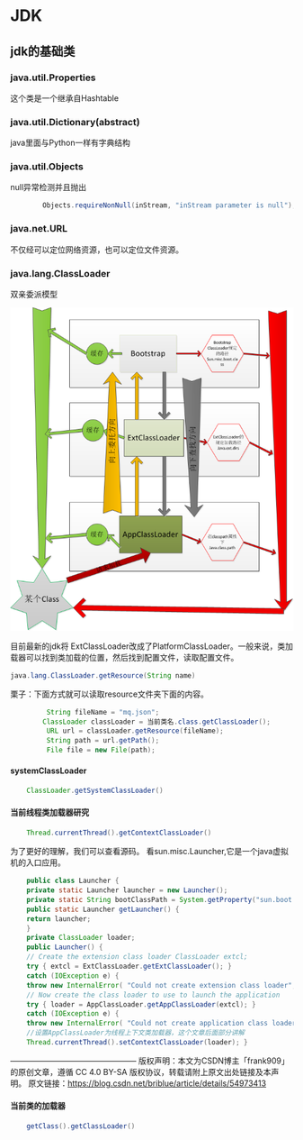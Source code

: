 JDK
===
## jdk的基础类

### java.util.Properties
这个类是一个继承自Hashtable

### java.util.Dictionary(abstract)
java里面与Python一样有字典结构

### java.util.Objects
null异常检测并且抛出
```java
        Objects.requireNonNull(inStream, "inStream parameter is null");
```
### java.net.URL
不仅经可以定位网络资源，也可以定位文件资源。



###  java.lang.ClassLoader	

双亲委派模型

![](./img/classloader.png)

目前最新的jdk将 ExtClassLoader改成了PlatformClassLoader。一般来说，类加载器可以找到类加载的位置，然后找到配置文件，读取配置文件。

```java
java.lang.ClassLoader.getResource(String name)
```

栗子：下面方式就可以读取resource文件夹下面的内容。

```java
         String fileName = "mq.json";
		ClassLoader classLoader = 当前类名.class.getClassLoader();
         URL url = classLoader.getResource(fileName);
         String path = url.getPath();
         File file = new File(path);
```



#### systemClassLoader

```java
	ClassLoader.getSystemClassLoader()
```

#### 当前线程类加载器研究
```java
	Thread.currentThread().getContextClassLoader()
```
为了更好的理解，我们可以查看源码。
看sun.misc.Launcher,它是一个java虚拟机的入口应用。
```java
	public class Launcher { 
	private static Launcher launcher = new Launcher(); 
	private static String bootClassPath = System.getProperty("sun.boot.class.path"); 
	public static Launcher getLauncher() { 
	return launcher; 
	} 
	private ClassLoader loader; 
	public Launcher() { 
	// Create the extension class loader ClassLoader extcl; 
	try { extcl = ExtClassLoader.getExtClassLoader(); } 
	catch (IOException e) { 
	throw new InternalError( "Could not create extension class loader", e); } 
	// Now create the class loader to use to launch the application 
	try { loader = AppClassLoader.getAppClassLoader(extcl); } 
	catch (IOException e) { 
	throw new InternalError( "Could not create application class loader", e); } 
	//设置AppClassLoader为线程上下文类加载器，这个文章后面部分讲解 
	Thread.currentThread().setContextClassLoader(loader); }

```

————————————————
版权声明：本文为CSDN博主「frank909」的原创文章，遵循 CC 4.0 BY-SA 版权协议，转载请附上原文出处链接及本声明。
原文链接：https://blog.csdn.net/briblue/article/details/54973413

#### 当前类的加载器
```java
 	getClass().getClassLoader()
```
